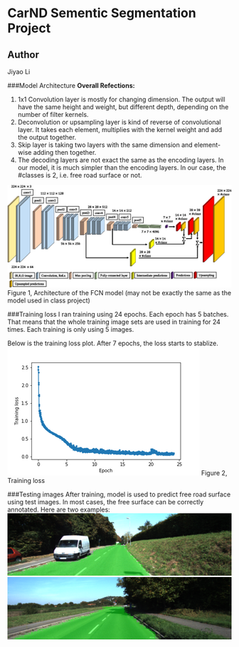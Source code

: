 

# CarND Sementic Segmentation Project

## Author
Jiyao Li


[//]: # (Image References)

[image1]: ./JARS_13_1_016501_f003.png "FCN Model Visualization"
[image2]: ./tested_images/um_000017.png "Tested image example1"
[image3]: ./tested_images/um_000045.png "Tested image example2"
[image4]: ./training_loss.png "Training loss"

###Model Architecture
**Overall Refections:**
1. 1x1 Convolution layer is mostly for changing dimension. The output will have the same height and weight, but different depth, depending on the number of filter kernels.
2. Deconvolution or upsampling layer is kind of reverse of convolutional layer. It takes each element, multiplies with the kernel weight and add the output together. 
3. Skip layer is taking two layers with the same dimension and element-wise adding then together.
4. The decoding layers are not exact the same as the encoding layers. In our model, it is much simpler than the encoding layers. In our case, the #classes is 2, i.e. free road surface or not.

![alt text][image1]
Figure 1, Architecture of the FCN model (may not be exactly the same as the model used in class project)

###Training loss
I ran training using 24 epochs. Each epoch has 5 batches. That means that the whole training image sets are used in training for 24 times. Each training is only using 5 images.

Below is the training loss plot. After 7 epochs, the loss starts to stablize. 
![alt text][image4]
Figure 2, Training loss

###Testing images
After training, model is used to predict free road surface using test images. In most cases, the free surface can be correctly annotated. Here are two examples:
![alt text][image2]
![alt text][image3]